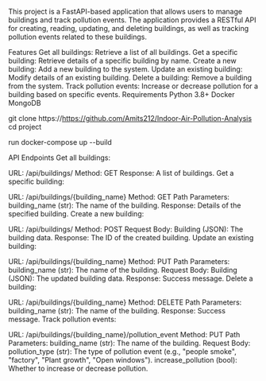 This project is a FastAPI-based application that allows users to manage buildings and track pollution events. The application provides a RESTful API for creating, reading, updating, and deleting buildings, as well as tracking pollution events related to these buildings.

Features
Get all buildings: Retrieve a list of all buildings.
Get a specific building: Retrieve details of a specific building by name.
Create a new building: Add a new building to the system.
Update an existing building: Modify details of an existing building.
Delete a building: Remove a building from the system.
Track pollution events: Increase or decrease pollution for a building based on specific events.
Requirements
Python 3.8+
Docker
MongoDB


git clone https://https://github.com/Amits212/Indoor-Air-Pollution-Analysis
cd project

run docker-compose up --build


API Endpoints
Get all buildings:

URL: /api/buildings/
Method: GET
Response: A list of buildings.
Get a specific building:

URL: /api/buildings/{building_name}
Method: GET
Path Parameters:
building_name (str): The name of the building.
Response: Details of the specified building.
Create a new building:

URL: /api/buildings/
Method: POST
Request Body:
Building (JSON): The building data.
Response: The ID of the created building.
Update an existing building:

URL: /api/buildings/{building_name}
Method: PUT
Path Parameters:
building_name (str): The name of the building.
Request Body:
Building (JSON): The updated building data.
Response: Success message.
Delete a building:

URL: /api/buildings/{building_name}
Method: DELETE
Path Parameters:
building_name (str): The name of the building.
Response: Success message.
Track pollution events:

URL: /api/buildings/{building_name}/pollution_event
Method: PUT
Path Parameters:
building_name (str): The name of the building.
Request Body:
pollution_type (str): The type of pollution event (e.g., "people smoke", "factory", "Plant growth", "Open windows").
increase_pollution (bool): Whether to increase or decrease pollution.
